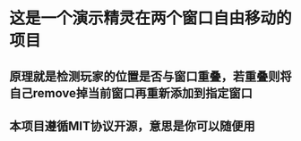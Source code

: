# 这是一个演示精灵在两个窗口自由移动的项目
## 原理就是检测玩家的位置是否与窗口重叠，若重叠则将自己remove掉当前窗口再重新添加到指定窗口
## 本项目遵循MIT协议开源，意思是你可以随便用

